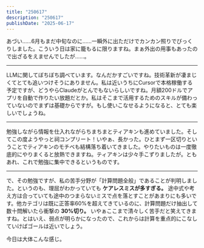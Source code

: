 ```yaml
---
title: "250617"
description: "250617"
publishDate: "2025-06-17"
---
```


あづい……6月もまだ中旬なのに……一瞬外に出ただけでカンカン照りでびっくりしました。こういう日は家に籠もるに限りますね。まぁ外出の用事もあったので出ざるをえませんでしたが……。

---

LLMに関してぼちぼち調べています。なんだかすごいですね。技術革新が凄まじくてとても追いつけそうにありません。私は近いうちにCursorで本格稼働する予定ですが、どうやらClaudeがとんでもないらしいですね。月額200ドルでアプリを自動で作りたい放題だとか。私はそこまで活用するためのスキルが備わっていないのでまずは基礎からですが。もし使いこなせるようになると、とても楽しいでしょうね。

---

勉強しながら情報を仕入れながらちまちまとティアキンも進めていました。そしてこの度ようやっと祠コンプリート！いやぁ、長かった。ひとまず一区切りということでティアキンのモチベも結構落ち着いてきました。やりたいものは一度徹底的にやりまくると放熱できますね。ティアキンは少々手こずりましたが。ともあれ、これで勉強に集中できるというものです。

---

で、その勉強ですが、私の苦手分野が「計算問題全般」であることが判明しました。というのも、理屈がわかっていても **ケアレスミスが多すぎる。** 途中式や考え方は合っていても途中のつまらないミスで点を落とすことがあまりにも多いです。他カテゴリは既に正答率60%を超えてきているのに、計算問題だけ抽出して数十問解いたら衝撃の **30%切り。** いやぁここまで清々しく苦手だと笑えてきますね。とはいえ、弱点が明らかになったので、これからは計算を重点的にこなしていけばゴールは近いでしょう。

今日は大体こんな感じ。